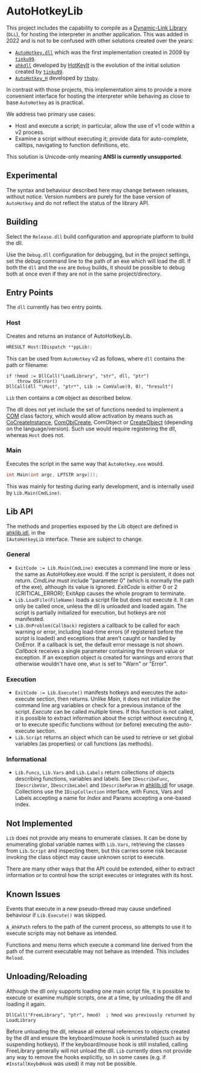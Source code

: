 # AutoHotkeyLib

This project includes the capability to compile as a [Dynamic-Link Library](https://learn.microsoft.com/en-us/windows/win32/dlls/dynamic-link-libraries) (`DLL`), for hosting the interpreter in another application. This was added in 2022 and is not to be confused with other solutions created over the years:

- [`AutoHotkey.dll`](https://github.com/tinku99/ahkdll) which was the first implementation created in 2009 by [`tinku99`](https://github.com/tinku99).
- [`ahkdll`](https://github.com/HotKeyIt/ahkdll/) developed by [HotKeyIt](https://github.com/HotKeyIt/ahkdll/) is the evolution of the initial solution created by [`tinku99`](https://github.com/tinku99).
- [`AutoHotkey_H`](https://github.com/thqby/AutoHotkey_H/) developed by [`thqby`](https://github.com/thqby).

In contrast with those projects, this implementation aims to provide a more convenient interface for hosting the interpreter while behaving as close to base `AutoHotkey` as is practical.

We address two primary use cases:

- Host and execute a script; in particular, allow the use of v1 code within a v2 process.
- Examine a script without executing it; provide data for auto-complete, calltips, navigating to function definitions, etc.

This solution is Unicode-only meaning **ANSI is currently unsupported**.

## Experimental

The syntax and behaviour described here may change between releases, without notice. Version numbers are purely for the base version of `AutoHotkey` and do not reflect the status of the library API.

## Building

Select the `Release.dll` build configuration and appropriate platform to build the dll.

Use the `Debug.dll` configuration for debugging, but in the project settings, set the debug command line to the path of an exe which will load the dll. If both the `dll` and the `exe` are `Debug` builds, it should be possible to debug both at once even if they are not in the same project/directory.

## Entry Points

The `dll` currently has two entry points.

### Host

Creates and returns an instance of AutoHotkeyLib.

```C++
HRESULT Host(IDispatch **ppLib);
```

This can be used from `AutoHotkey` v2 as follows, where `dll` contains the path or filename:

```AutoHotkey
if !hmod := DllCall("LoadLibrary", "str", dll, "ptr")
    throw OSError()
DllCall(dll "\Host", "ptr*", Lib := ComValue(9, 0), "hresult")
```

`Lib` then contains a `COM` object as described below.

The dll does not yet include the set of functions needed to implement a [COM](https://learn.microsoft.com/en-us/windows/win32/com/component-object-model--com--portal) class factory, which would allow activation by means such as [CoCreateInstance](https://learn.microsoft.com/en-us/windows/win32/api/combaseapi/nf-combaseapi-cocreateinstance), [ComObjCreate](https://documentation.help/AutoHotKey-Functions/ComObjCreate.htm), ComObject or [CreateObject](https://learn.microsoft.com/en-us/office/vba/language/reference/user-interface-help/createobject-function) (depending on the language/version). Such use would require registering the dll, whereas `Host` does not.

### Main

Executes the script in the same way that `AutoHotkey.exe` would.

```cpp
int Main(int argc, LPTSTR argv[]);
```

This was mainly for testing during early development, and is internally used by `Lib.Main(CmdLine)`.

## Lib API

The methods and properties exposed by the Lib object are defined in [ahklib.idl](../source/ahklib.idl), in the  
`IAutoHotkeyLib` interface. These are subject to change.

### General

- `ExitCode := Lib.Main(CmdLine)` executes a command line more or less the same as AutoHotkey.exe would. If the script is persistent, it does not return. *CmdLine* must include "parameter 0" (which is normally the path of the exe), although its value is ignored. *ExitCode* is either 0 or 2 (CRITICAL_ERROR); ExitApp causes the whole program to terminate.
- `Lib.LoadFile(FileName)` loads a script file but does not execute it. It can only be called once, unless the dll is unloaded and loaded again. The script is partially initialized for execution, but hotkeys are not manifested.
- `Lib.OnProblem(Callback)` registers a callback to be called for each warning or error, including load-time errors (if registered before the script is loaded) and exceptions that aren't caught or handled by OnError. If a callback is set, the default error message is not shown. *Callback* receives a single parameter containing the thrown value or exception. If an exception object is created for warnings and errors that otherwise wouldn't have one, `What` is set to "Warn" or "Error".

### Execution

- `ExitCode := Lib.Execute()` manifests hotkeys and executes the auto-execute section, then returns. Unlike *Main*, it does not initialize the command line arg variables or check for a previous instance of the script. *Execute* can be called multiple times. If this function is not called, it is possible to extract information about the script without executing it, or to execute specific functions without (or before) executing the auto-execute section.
- `Lib.Script` returns an object which can be used to retrieve or set global variables (as properties) or call functions (as methods).

### Informational

- `Lib.Funcs`, `Lib.Vars` and `Lib.Labels` return collections of objects describing functions, variables and labels. See `IDescribeFunc`, `IDescribeVar`, `IDescribeLabel` and `IDescribeParam` in [ahklib.idl](source/ahklib.idl) for usage. Collections use the `IDispCollection` interface, with Funcs, Vars and Labels accepting a name for *Index* and Params accepting a one-based index.

## Not Implemented

`Lib` does not provide any means to enumerate classes. It can be done by enumerating global variable names with `Lib.Vars`, retrieving the classes from `Lib.Script` and inspecting them, but this carries some risk because invoking the class object may cause unknown script to execute.

There are many other ways that the API could be extended, either to extract information or to control how the script executes or integrates with its host.

## Known Issues

Events that execute in a new pseudo-thread may cause undefined behaviour if `Lib.Execute()` was skipped.

`A_AhkPath` refers to the path of the current process, so attempts to use it to execute scripts may not behave as intended.

Functions and menu items which execute a command line derived from the path of the current executable may not behave as intended. This includes `Reload`.

## Unloading/Reloading

Although the dll only supports loading one main script file, it is possible to execute or examine multiple scripts, one at a time, by unloading the dll and loading it again.

```ahk
DllCall("FreeLibrary", "ptr", hmod)  ; hmod was previously returned by LoadLibrary
```

Before unloading the dll, release all external references to objects created by the dll and ensure the keyboard/mouse hook is uninstalled (such as by suspending hotkeys). If the keyboard/mouse hook is still installed, calling FreeLibrary generally will not unload the dll. `Lib` currently does not provide any way to remove the hooks explicitly, so in some cases (e.g. if `#InstallKeybdHook` was used) it may not be possible.
